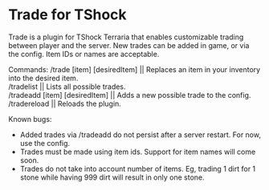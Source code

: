 # Trade for TShock


Trade is a plugin for TShock Terraria that enables customizable trading between player and the server.
New trades can be added in game, or via the config. Item IDs or names are acceptable.



Commands:
/trade [item] [desiredItem] || Replaces an item in your inventory into the desired item.  
/tradelist || Lists all possible trades.  
/tradeadd [item] [desiredItem] || Adds a new possible trade to the config.  
/tradereload || Reloads the plugin.  

Known bugs:  
- Added trades via /tradeadd do not persist after a server restart. For now, use the config.  
- Trades must be made using item ids. Support for item names will come soon.  
- Trades do not take into account number of items. Eg, trading 1 dirt for 1 stone while having 999 dirt will result in only one stone.
